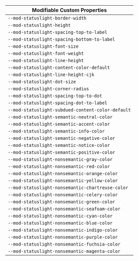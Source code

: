 | Modifiable Custom Properties |
| --- |
|`--mod-statuslight-border-width`|
|`--mod-statuslight-height`|
|`--mod-statuslight-spacing-top-to-label`|
|`--mod-statuslight-spacing-bottom-to-label`|
|`--mod-statuslight-font-size`|
|`--mod-statuslight-font-weight`|
|`--mod-statuslight-line-height`|
|`--mod-statuslight-content-color-default`|
|`--mod-statuslight-line-height-cjk`|
|`--mod-statuslight-dot-size`|
|`--mod-statuslight-corner-radius`|
|`--mod-statuslight-spacing-top-to-dot`|
|`--mod-statuslight-spacing-dot-to-label`|
|`--mod-statuslight-subdued-content-color-default`|
|`--mod-statuslight-semantic-neutral-color`|
|`--mod-statuslight-semantic-accent-color`|
|`--mod-statuslight-semantic-info-color`|
|`--mod-statuslight-semantic-negative-color`|
|`--mod-statuslight-semantic-notice-color`|
|`--mod-statuslight-semantic-positive-color`|
|`--mod-statuslight-nonsemantic-gray-color`|
|`--mod-statuslight-nonsemantic-red-color`|
|`--mod-statuslight-nonsemantic-orange-color`|
|`--mod-statuslight-nonsemantic-yellow-color`|
|`--mod-statuslight-nonsemantic-chartreuse-color`|
|`--mod-statuslight-nonsemantic-celery-color`|
|`--mod-statuslight-nonsemantic-green-color`|
|`--mod-statuslight-nonsemantic-seafoam-color`|
|`--mod-statuslight-nonsemantic-cyan-color`|
|`--mod-statuslight-nonsemantic-blue-color`|
|`--mod-statuslight-nonsemantic-indigo-color`|
|`--mod-statuslight-nonsemantic-purple-color`|
|`--mod-statuslight-nonsemantic-fuchsia-color`|
|`--mod-statuslight-nonsemantic-magenta-color`|